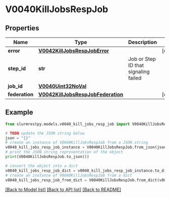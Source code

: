 # V0040KillJobsRespJob


## Properties

Name | Type | Description | Notes
------------ | ------------- | ------------- | -------------
**error** | [**V0042KillJobsRespJobError**](V0042KillJobsRespJobError.md) |  | [optional]
**step_id** | **str** | Job or Step ID that signaling failed |
**job_id** | [**V0040Uint32NoVal**](V0040Uint32NoVal.md) |  |
**federation** | [**V0042KillJobsRespJobFederation**](V0042KillJobsRespJobFederation.md) |  | [optional]

## Example

```python
from slurmrestpy.models.v0040_kill_jobs_resp_job import V0040KillJobsRespJob

# TODO update the JSON string below
json = "{}"
# create an instance of V0040KillJobsRespJob from a JSON string
v0040_kill_jobs_resp_job_instance = V0040KillJobsRespJob.from_json(json)
# print the JSON string representation of the object
print(V0040KillJobsRespJob.to_json())

# convert the object into a dict
v0040_kill_jobs_resp_job_dict = v0040_kill_jobs_resp_job_instance.to_dict()
# create an instance of V0040KillJobsRespJob from a dict
v0040_kill_jobs_resp_job_from_dict = V0040KillJobsRespJob.from_dict(v0040_kill_jobs_resp_job_dict)
```
[[Back to Model list]](../README.md#documentation-for-models) [[Back to API list]](../README.md#documentation-for-api-endpoints) [[Back to README]](../README.md)


